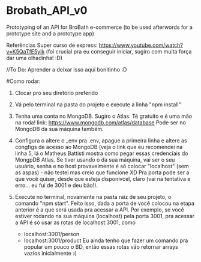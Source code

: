 # Brobath_API_v0
Prototyping of an API for BroBath e-commerce (to be used afterwords for a prototype site and a prototype app)

Referências
Super curso de express: https://www.youtube.com/watch?v=K5QaTfE5ylk (foi crucial pra eu conseguir iniciar, sugiro com muita força dar uma olhadinha! :D)

//To Do: Aprender a deixar isso aqui bonitinho :D


#Como rodar:

  1) Clocar pro seu diretório preferido
  
  2) Vá pelo terminal na pasta do projeto e execute a linha "npm install"
  
  3) Tenha uma conta no MongoDB. Sugiro o Atlas. Té gratuíto e é uma mão na roda!
    link: https://www.mongodb.com/atlas/database
    Pode ser no MongoDB da sua máquina também.
    
  4) Configura o altere o _env pra .env, apague a primeira linha e altere as congfigs de acesso ao MongoDB (veja o link que eu recomendei na linha 5, lá o Matheus Battisti mostra como pegar essas credenciais do MongpDB Atlas. Se tiver usando o da sua máquina, vai ser o seu usuário, senha e no host provavelmente é só colocar "localhost" (sem as aspas) - não testei mas creio que funcione XD
     Pra porta pode ser a que você quiser, desde que esteja disponívcel, claro (vai na tentativa e erro... eu fui de 3001 e deu bão!).

  5) Execute no terminal, novamente na pasta raiz de seu projeto, o comando "npm start". Feito isso, dada a porta de você colocou na etapa anterior é a que será usada pra acessar a API. Por exemplo, se você estiver rodando na sua máquina (localhost) pela porta 3001, pra acessar a API é só usar as rotas de localhost:3001, como
      - localhost:3001/person
      - localhost:3001/product
    Eu ainda tenho que fazer um comando pra popular um pouco o BD, então essas rotas vão retornar arrays vazios inicialmente :(

